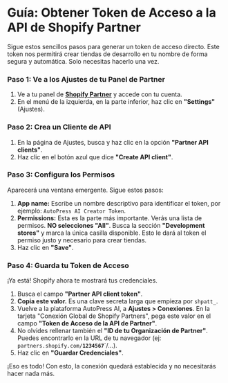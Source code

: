 # Guía: Obtener Token de Acceso a la API de Shopify Partner

Sigue estos sencillos pasos para generar un token de acceso directo. Este token nos permitirá crear tiendas de desarrollo en tu nombre de forma segura y automática. Solo necesitas hacerlo una vez.

### Paso 1: Ve a los Ajustes de tu Panel de Partner

1.  Ve a tu panel de **[Shopify Partner](https://partners.shopify.com)** y accede con tu cuenta.
2.  En el menú de la izquierda, en la parte inferior, haz clic en **"Settings"** (Ajustes).

### Paso 2: Crea un Cliente de API

1.  En la página de Ajustes, busca y haz clic en la opción **"Partner API clients"**.
2.  Haz clic en el botón azul que dice **"Create API client"**.

### Paso 3: Configura los Permisos

Aparecerá una ventana emergente. Sigue estos pasos:

1.  **App name:** Escribe un nombre descriptivo para identificar el token, por ejemplo: `AutoPress AI Creator Token`.
2.  **Permissions:** Esta es la parte más importante. Verás una lista de permisos. **NO selecciones "All"**. Busca la sección **"Development stores"** y marca la única casilla disponible. Esto le dará al token el permiso justo y necesario para crear tiendas.
3.  Haz clic en **"Save"**.

### Paso 4: Guarda tu Token de Acceso

¡Ya está! Shopify ahora te mostrará tus credenciales.

1.  Busca el campo **"Partner API client token"**.
2.  **Copia este valor.** Es una clave secreta larga que empieza por `shpatt_`.
3.  Vuelve a la plataforma AutoPress AI, a **Ajustes > Conexiones**. En la tarjeta "Conexión Global de Shopify Partners", pega este valor en el campo **"Token de Acceso de la API de Partner"**.
4.  No olvides rellenar también el **"ID de tu Organización de Partner"**. Puedes encontrarlo en la URL de tu navegador (ej: `partners.shopify.com/`**`1234567`**`/...).
5.  Haz clic en **"Guardar Credenciales"**.

¡Eso es todo! Con esto, la conexión quedará establecida y no necesitarás hacer nada más.